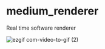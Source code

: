 # medium_renderer
Real time software renderer

![ezgif com-video-to-gif (2)](https://user-images.githubusercontent.com/48060259/86173238-59543c00-bb28-11ea-8fc8-64f13a38a591.gif)
